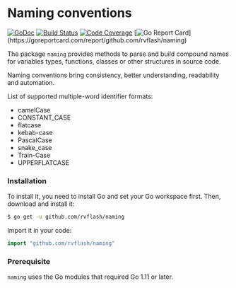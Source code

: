# Naming conventions

[![GoDoc](https://godoc.org/github.com/rvflash/naming?status.svg)](https://godoc.org/github.com/rvflash/naming)
[![Build Status](https://api.travis-ci.org/rvflash/naming.svg?branch=main)](https://travis-ci.org/rvflash/naming?branch=main)
[![Code Coverage](https://codecov.io/gh/rvflash/naming/branch/main/graph/badge.svg)](https://codecov.io/gh/rvflash/naming)
[![Go Report Card](https://goreportcard.com/badge/github.com/rvflash/naming?)](https://goreportcard.com/report/github.com/rvflash/naming)


The package `naming` provides methods to parse and build compound names for variables types, 
functions, classes or other structures in source code.

Naming conventions bring consistency, better understanding, readability and automation.

List of supported multiple-word identifier formats:

* camelCase
* CONSTANT_CASE
* flatcase
* kebab-case
* PascalCase
* snake_case
* Train-Case
* UPPERFLATCASE


### Installation

To install it, you need to install Go and set your Go workspace first.
Then, download and install it:

```bash
$ go get -u github.com/rvflash/naming
```    
Import it in your code:

```go
import "github.com/rvflash/naming"
```

### Prerequisite

`naming` uses the Go modules that required Go 1.11 or later.
